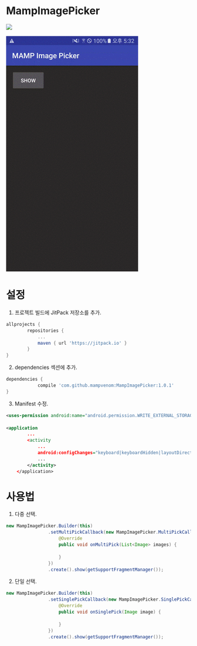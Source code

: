 # MampImagePicker

[![](https://jitpack.io/v/mampvenom/MampImagePicker.svg)](https://jitpack.io/#mampvenom/MampImagePicker)

![Screenshot](https://github.com/mampvenom/MampImagePicker/blob/master/screenshot.gif?raw=true)

설정
====================

1. 프로젝트 빌드에 JitPack 저장소를 추가.

```Groovy
allprojects {
		repositories {
			...
			maven { url 'https://jitpack.io' }
		}
}
```

2. dependencies 섹션에 추가.

```Groovy
dependencies {
	        compile 'com.github.mampvenom:MampImagePicker:1.0.1'
}
```

3. Manifest 수정.
```XML
<uses-permission android:name="android.permission.WRITE_EXTERNAL_STORAGE" />

<application
        ...
        <activity
            ...
            android:configChanges="keyboard|keyboardHidden|layoutDirection|orientation|screenLayout|screenSize">
            ...
        </activity>
    </application>

```


사용법
====================

1. 다중 선택.
```Java
new MampImagePicker.Builder(this)
                .setMultiPickCallback(new MampImagePicker.MultiPickCallback() {
                    @Override
                    public void onMultiPick(List<Image> images) {
                        
                    }
                })
                .create().show(getSupportFragmentManager());
```

2. 단일 선택.
```Java
new MampImagePicker.Builder(this)
                .setSinglePickCallback(new MampImagePicker.SinglePickCallback() {
                    @Override
                    public void onSinglePick(Image image) {
                        
                    }
                })
                .create().show(getSupportFragmentManager());
```
